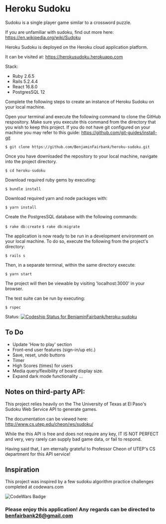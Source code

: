 # Heroku Sudoku

Sudoku is a single player game similar to a crossword puzzle.

If you are unfamiliar with sudoku, find out more here: https://en.wikipedia.org/wiki/Sudoku

Heroku Sudoku is deployed on the Heroku cloud application platform.

It can be visited at: https://herokusudoku.herokuapp.com

Stack:

  - Ruby 2.6.5
  - Rails 5.2.4.4
  - React 16.8.0
  - PostgresSQL 12

Complete the following steps to create an instance of Heroku Sudoku on your local machine.

Open your terminal and execute the following command to clone the GitHub respository.
Make sure you execute this command from the directory that you wish to keep this project.
If you do not have git configured on your machine you may refer to this guide: https://github.com/git-guides/install-git

  `$ git clone https://github.com/BenjaminFairbank/heroku-sudoku.git`

Once you have downloaded the repository to your local machine, navigate into the project directory.

  `$ cd heroku-sudoku`

Download required ruby gems by executing:

  `$ bundle install`

Download required yarn and node packages with:

  `$ yarn install`

Create the PostgresSQL database with the following commands:

  `$ rake db:create`
  `$ rake db:migrate`

The application is now ready to be run in a development environment on your local machine.
To do so, execute the following from the project's directory:

  `$ rails s`

Then, in a separate terminal, within the same directory execute:

  `$ yarn start`

The project will then be viewable by visiting 'localhost:3000' in your browser.

The test suite can be run by executing:

  `$ rspec`

Status:
[![Codeship Status for BenjaminFairbank/heroku-sudoku](https://app.codeship.com/projects/d97cbb50-ec07-0138-82eb-22560eb9152f/status?branch=master)](https://app.codeship.com/projects/413191)


## To Do

 - Update 'How to play' section
 - Front-end user features (sign-in/up etc.)
 - Save, reset, undo buttons
 - Timer
 - High Scores (times) for users
 - Media query/flexibility of board display size.
 - Expand dark mode functionality
...


## Notes on third-party API:

This project relies heavily on the The University of Texas at El Paso's Sudoku Web Service API to generate games.

The documentation can be viewed here: http://www.cs.utep.edu/cheon/ws/sudoku/

While the this API is free and does not require any key, IT IS NOT PERFECT and very, very rarely can supply bad game data, or fail to respond.

Having said that, I am eternally grateful to Professor Cheon of UTEP's CS department for this API service!


## Inspiration

This project was inspired by a few sudoku algorithm practice challenges completed at codewars.com

![CodeWars Badge](https://www.codewars.com/users/BenjaminFairbank/badges/large)


### Please enjoy this application! Any regards can be directed to benfairbank26@gmail.com